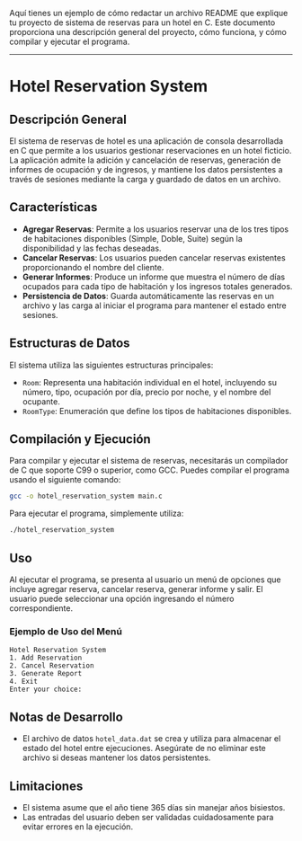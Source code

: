 Aquí tienes un ejemplo de cómo redactar un archivo README que explique tu proyecto de sistema de reservas para un hotel en C. Este documento proporciona una descripción general del proyecto, cómo funciona, y cómo compilar y ejecutar el programa.

---

# Hotel Reservation System

## Descripción General
El sistema de reservas de hotel es una aplicación de consola desarrollada en C que permite a los usuarios gestionar reservaciones en un hotel ficticio. La aplicación admite la adición y cancelación de reservas, generación de informes de ocupación y de ingresos, y mantiene los datos persistentes a través de sesiones mediante la carga y guardado de datos en un archivo.

## Características
- **Agregar Reservas**: Permite a los usuarios reservar una de los tres tipos de habitaciones disponibles (Simple, Doble, Suite) según la disponibilidad y las fechas deseadas.
- **Cancelar Reservas**: Los usuarios pueden cancelar reservas existentes proporcionando el nombre del cliente.
- **Generar Informes**: Produce un informe que muestra el número de días ocupados para cada tipo de habitación y los ingresos totales generados.
- **Persistencia de Datos**: Guarda automáticamente las reservas en un archivo y las carga al iniciar el programa para mantener el estado entre sesiones.

## Estructuras de Datos
El sistema utiliza las siguientes estructuras principales:
- `Room`: Representa una habitación individual en el hotel, incluyendo su número, tipo, ocupación por día, precio por noche, y el nombre del ocupante.
- `RoomType`: Enumeración que define los tipos de habitaciones disponibles.

## Compilación y Ejecución
Para compilar y ejecutar el sistema de reservas, necesitarás un compilador de C que soporte C99 o superior, como GCC. Puedes compilar el programa usando el siguiente comando:

```bash
gcc -o hotel_reservation_system main.c
```

Para ejecutar el programa, simplemente utiliza:

```bash
./hotel_reservation_system
```

## Uso
Al ejecutar el programa, se presenta al usuario un menú de opciones que incluye agregar reserva, cancelar reserva, generar informe y salir. El usuario puede seleccionar una opción ingresando el número correspondiente.

### Ejemplo de Uso del Menú
```
Hotel Reservation System
1. Add Reservation
2. Cancel Reservation
3. Generate Report
4. Exit
Enter your choice: 
```

## Notas de Desarrollo
- El archivo de datos `hotel_data.dat` se crea y utiliza para almacenar el estado del hotel entre ejecuciones. Asegúrate de no eliminar este archivo si deseas mantener los datos persistentes.

## Limitaciones
- El sistema asume que el año tiene 365 días sin manejar años bisiestos.
- Las entradas del usuario deben ser validadas cuidadosamente para evitar errores en la ejecución.
